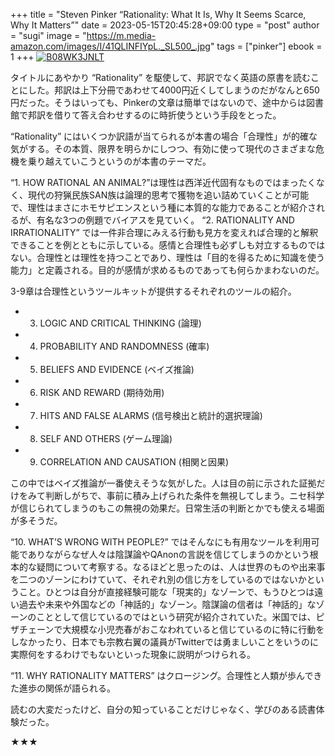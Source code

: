 +++
title = "Steven Pinker “Rationality: What It Is, Why It Seems Scarce, Why It Matters”"
date = 2023-05-15T20:45:28+09:00
type = "post"
author = "sugi"
image = "https://m.media-amazon.com/images/I/41QLINFIYpL._SL500_.jpg"
tags = ["pinker"]
ebook = 1
+++
<a href="https://www.amazon.co.jp/dp/B08WK3JNLT/?tag=chezsugi-22" target="_blank"><img src="https://m.media-amazon.com/images/I/41QLINFIYpL._SL500_.jpg" alt="B08WK3JNLT" border="0" class="alignleft" /></a>

タイトルにあやかり “Rationality” を駆使して、邦訳でなく英語の原書を読むことにした。邦訳は上下分冊であわせて4000円近くしてしまうのだがなんと650円だった。そうはいっても、Pinkerの文章は簡単ではないので、途中からは図書館で邦訳を借りて答え合わせするのに時折使うという手段をとった。

“Rationality” にはいくつか訳語が当てられるが本書の場合「合理性」が的確な気がする。その本質、限界を明らかにしつつ、有効に使って現代のさまざまな危機を乗り越えていこうというのが本書のテーマだ。

“1. HOW RATIONAL AN ANIMAL?”は理性は西洋近代固有なものではまったくなく、現代の狩猟民族SAN族は論理的思考で獲物を追い詰めていくことが可能で、理性はまさにホモサピエンスという種に本質的な能力であることが紹介されるが、有名な3つの例題でバイアスを見ていく。 “2. RATIONALITY AND IRRATIONALITY” では一件非合理にみえる行動も見方を変えれば合理的と解釈できることを例とともに示している。感情と合理性も必ずしも対立するものではない。合理性とは理性を持つことであり、理性は「目的を得るために知識を使う能力」と定義される。目的が感情が求めるものであっても何らかまわないのだ。

3-9章は合理性というツールキットが提供するそれぞれのツールの紹介。

- 3. LOGIC AND CRITICAL THINKING (論理)
- 4. PROBABILITY AND RANDOMNESS (確率)
- 5. BELIEFS AND EVIDENCE  (ベイズ推論)
- 6. RISK AND REWARD (期待効用)
- 7. HITS AND FALSE ALARMS (信号検出と統計的選択理論)
- 8. SELF AND OTHERS (ゲーム理論)
- 9. CORRELATION AND CAUSATION (相関と因果)

この中ではベイズ推論が一番使えそうな気がした。人は目の前に示された証拠だけをみて判断しがちで、事前に積み上げられた条件を無視してしまう。ニセ科学が信じられてしまうのもこの無視の効果だ。日常生活の判断とかでも使える場面が多そうだ。

“10. WHAT’S WRONG WITH PEOPLE?” ではそんなにも有用なツールを利用可能でありながらなぜ人々は陰謀論やQAnonの言説を信じてしまうのかという根本的な疑問について考察する。なるほどと思ったのは、人は世界のものや出来事を二つのゾーンにわけていて、それぞれ別の信じ方をしているのではないかということ。ひとつは自分が直接経験可能な「現実的」なゾーンで、もうひとつは遠い過去や未来や外国などの「神話的」なゾーン。陰謀論の信者は「神話的」なゾーンのこととして信じているのではという研究が紹介されていた。米国では、ピザチェーンで大規模な小児売春がおこなわれていると信じているのに特に行動をしなかったり、日本でも宗教右翼の議員がTwitterでは勇ましいことをいうのに実際何をするわけでもないといった現象に説明がつけられる。

“11. WHY RATIONALITY MATTERS” はクロージング。合理性と人類が歩んできた進歩の関係が語られる。

読むの大変だったけど、自分の知っていることだけじゃなく、学びのある読書体験だった。

★★★
